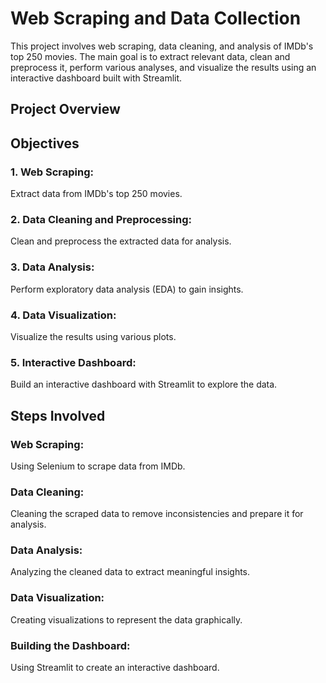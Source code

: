 # Web Scraping and Data Collection

This project involves web scraping, data cleaning, and analysis of IMDb's top 250 movies. The main goal is to extract relevant data, clean and preprocess it, perform various analyses, and visualize the results using an interactive dashboard built with Streamlit.

## Project Overview

## Objectives

### 1. Web Scraping:

Extract data from IMDb's top 250 movies.

### 2. Data Cleaning and Preprocessing:

Clean and preprocess the extracted data for analysis.

### 3. Data Analysis:

Perform exploratory data analysis (EDA) to gain insights.

### 4. Data Visualization:

Visualize the results using various plots.

### 5. Interactive Dashboard:

Build an interactive dashboard with Streamlit to explore the data.

## Steps Involved

### Web Scraping:

Using Selenium to scrape data from IMDb.

### Data Cleaning:

Cleaning the scraped data to remove inconsistencies and prepare it for analysis.

### Data Analysis:

Analyzing the cleaned data to extract meaningful insights.

### Data Visualization:

Creating visualizations to represent the data graphically.

### Building the Dashboard:

Using Streamlit to create an interactive dashboard.
